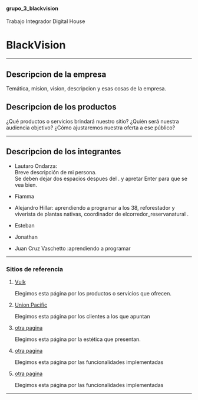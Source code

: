 #### grupo_3_blackvision
Trabajo Integrador Digital House
# **BlackVision**

***

## **Descripcion de la empresa**
Temática, mision, vision, descripcion y esas cosas de la empresa.

## **Descripcion de los productos**
¿Qué productos o servicios brindará nuestro sitio? ¿Quién será nuestra audiencia
objetivo? ¿Cómo ajustaremos nuestra oferta a ese público?

***

## **Descripcion de los integrantes**
- Lautaro Ondarza:  
    Breve descripción de mi persona.  
    Se deben dejar dos espacios despues del . y apretar Enter para que se vea bien.

- Fiamma 

- Alejandro Hillar: aprendiendo a programar a los 38, reforestador y viverista de plantas nativas, coordinador de elcorredor_reservanatural .  


- Esteban

- Jonathan 

- Juan Cruz Vaschetto :aprendiendo a programar 

***

### **Sitios de referencia**
1. [Vulk](https://www.vulkeyewear.com/) 

    Elegimos esta página por los productos o servicios que ofrecen.


2. [Union Pacific](https://web.unionpacific.com.ar/)

    Elegimos esta página por los clientes a los que apuntan

3. [otra pagina](https://www.OTRAPAGINA.com/)

    Elegimos esta página por la estética que presentan.

4. [otra pagina](https://www.OTRAPAGINA.com/)

    Elegimos esta página por las funcionalidades implementadas

5. [otra pagina](https://www.OTRAPAGINA.com/)

    Elegimos esta página por las funcionalidades implementadas

***